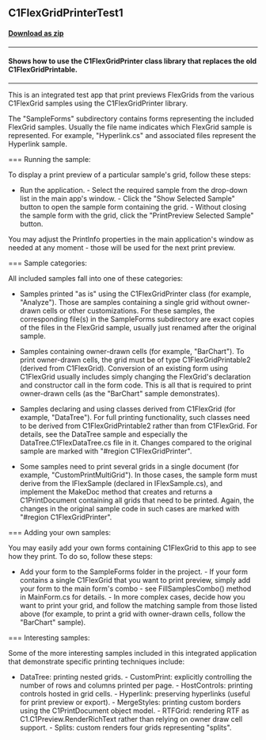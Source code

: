 ## C1FlexGridPrinterTest1
#### [Download as zip](https://grapecity.github.io/DownGit/#/home?url=https://github.com/GrapeCity/ComponentOne-WinForms-Samples/tree/master/NetFramework\Reports\C1Preview\CS\C1FlexGridPrintable2\Test1)
____
#### Shows how to use the C1FlexGridPrinter class library that replaces the old C1FlexGridPrintable.
____
This is an integrated test app that print previews FlexGrids from the various C1FlexGrid samples using the C1FlexGridPrinter library. 

The "SampleForms" subdirectory contains forms representing the included FlexGrid samples. Usually the file name indicates which FlexGrid sample is represented. For example, "Hyperlink.cs" and associated files represent the Hyperlink sample. 

=== Running the sample: 

To display a print preview of a particular sample's grid, follow these steps: 

- Run the application. - Select the required sample from the drop-down list in the main app's window. - Click the "Show Selected Sample" button to open the sample form containing the grid. - Without closing the sample form with the grid, click the "PrintPreview Selected Sample" button. 

You may adjust the PrintInfo properties in the main application's window as needed at any moment - those will be used for the next print preview. 

=== Sample categories: 

All included samples fall into one of these categories: 

- Samples printed "as is" using the C1FlexGridPrinter class (for example, "Analyze"). Those are samples containing a single grid without owner- drawn cells or other customizations. For these samples, the corresponding file(s) in the SampleForms subdirectory are exact copies of the files in the FlexGrid sample, usually just renamed after the original sample. 

- Samples containing owner-drawn cells (for example, "BarChart"). To print owner-drawn cells, the grid must be of type C1FlexGridPrintable2 (derived from C1FlexGrid). Conversion of an existing form using C1FlexGrid usually includes simply changing the FlexGrid's declaration and constructor call in the form code. This is all that is required to print owner-drawn cells (as the "BarChart" sample demonstrates). 

- Samples declaring and using classes derived from C1FlexGrid (for example, "DataTree"). For full printing functionality, such classes need to be derived from C1FlexGridPrintable2 rather than from C1FlexGrid. For details, see the DataTree sample and especially the DataTree.C1FlexDataTree.cs file in it. Changes compared to the original sample are marked with "#region C1FlexGridPrinter". 

- Some samples need to print several grids in a single document (for example, "CustomPrintMultiGrid"). In those cases, the sample form must derive from the IFlexSample (declared in IFlexSample.cs), and implement the MakeDoc method that creates and returns a C1PrintDocument containing all grids that need to be printed. Again, the changes in the original sample code in such cases are marked with "#region C1FlexGridPrinter". 

=== Adding your own samples: 

You may easily add your own forms containing C1FlexGrid to this app to see how they print. To do so, follow these steps: 

- Add your form to the SampleForms folder in the project. - If your form contains a single C1FlexGrid that you want to print preview, simply add your form to the main form's combo - see FillSamplesCombo() method in MainForm.cs for details. - In more complex cases, decide how you want to print your grid, and follow the matching sample from those listed above (for example, to print a grid with owner-drawn cells, follow the "BarChart" sample). 

=== Interesting samples: 

Some of the more interesting samples included in this integrated application that demonstrate specific printing techniques include: 

- DataTree: printing nested grids. - CustomPrint: explicitly controlling the number of rows and columns printed per page. - HostControls: printing controls hosted in grid cells. - Hyperlink: preserving hyperlinks (useful for print preview or export). - MergeStyles: printing custom borders using the C1PrintDocument object model. - RTFGrid: rendering RTF as C1.C1Preview.RenderRichText rather than relying on owner draw cell support. - Splits: custom renders four grids representing "splits". 